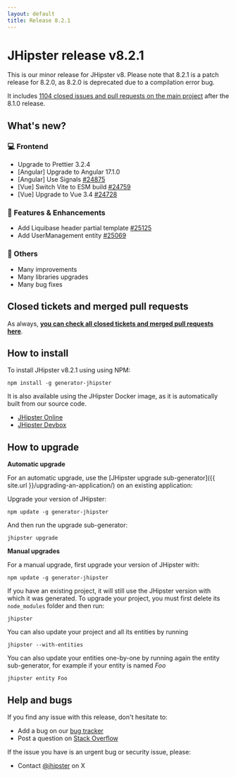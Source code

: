```yaml
---
layout: default
title: Release 8.2.1
---
```


# JHipster release v8.2.1

This is our minor release for JHipster v8. Please note that 8.2.1 is a patch release for 8.2.0, as 8.2.0 is deprecated due to a compilation error bug.

It includes [1104 closed issues and pull requests on the main project](https://github.com/jhipster/generator-jhipster/issues?q=is:closed+milestone:8.2.1) after the 8.1.0 release.

## What's new?

### :computer: Frontend

- Upgrade to Prettier 3.2.4
- [Angular] Upgrade to Angular 17.1.0
- [Angular] Use Signals [#24875](https://github.com/jhipster/generator-jhipster/pull/24875)
- [Vue] Switch Vite to ESM build [#24759](https://github.com/jhipster/generator-jhipster/pull/24759)
- [Vue] Upgrade to Vue 3.4 [#24728](https://github.com/jhipster/generator-jhipster/pull/24728)

### :gem: Features & Enhancements

- Add Liquibase header partial template [#25125](https://github.com/jhipster/generator-jhipster/pull/25125)
- Add UserManagement entity [#25069](https://github.com/jhipster/generator-jhipster/pull/25069)

### :scroll: Others

- Many improvements
- Many libraries upgrades
- Many bug fixes

## Closed tickets and merged pull requests

As always, **[you can check all closed tickets and merged pull requests here](https://github.com/jhipster/generator-jhipster/issues?q=is:closed+milestone:8.2.1)**.

## How to install

To install JHipster v8.2.1 using using NPM:

    npm install -g generator-jhipster

It is also available using the JHipster Docker image, as it is automatically built from our source code.

- [JHipster Online](https://start.jhipster.tech)
- [JHipster Devbox](https://github.com/jhipster/jhipster-devbox)

## How to upgrade

**Automatic upgrade**

For an automatic upgrade, use the [JHipster upgrade sub-generator]({{ site.url }}/upgrading-an-application/) on an existing application:

Upgrade your version of JHipster:

```
npm update -g generator-jhipster
```

And then run the upgrade sub-generator:

```
jhipster upgrade
```

**Manual upgrades**

For a manual upgrade, first upgrade your version of JHipster with:

```
npm update -g generator-jhipster
```

If you have an existing project, it will still use the JHipster version with which it was generated.
To upgrade your project, you must first delete its `node_modules` folder and then run:

```
jhipster
```

You can also update your project and all its entities by running

```
jhipster --with-entities
```

You can also update your entities one-by-one by running again the entity sub-generator, for example if your entity is named _Foo_

```
jhipster entity Foo
```

## Help and bugs

If you find any issue with this release, don't hesitate to:

- Add a bug on our [bug tracker](https://github.com/jhipster/generator-jhipster/issues?state=open)
- Post a question on [Stack Overflow](http://stackoverflow.com/tags/jhipster/info)

If the issue you have is an urgent bug or security issue, please:

- Contact [@jhipster](https://twitter.com/jhipster) on X
